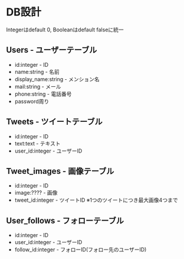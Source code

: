 # DB設計
Integerはdefault 0, Booleanはdefault falseに統一

## Users - ユーザーテーブル
  - id:integer - ID
  - name:string - 名前
  - display_name:string - メンション名
  - mail:string - メール
  - phone:string - 電話番号
  - password周り

## Tweets - ツイートテーブル
  - id:integer - ID
  - text:text - テキスト
  - user_id:integer - ユーザーID

## Tweet_images - 画像テーブル
  - id:integer - ID
  - image:???? - 画像
  - tweet_id:integer - ツイートID
※1つのツイートにつき最大画像4つまで

## User_follows - フォローテーブル
  - id:integer - ID
  - user_id:integer - ユーザーID
  - follow_id:integer - フォローID(フォロー先のユーザーID)
